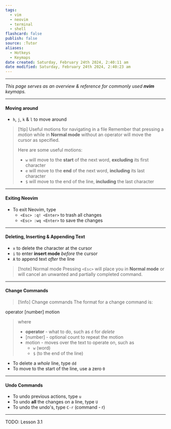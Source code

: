 ```yaml
---
tags:
  - vim
  - neovim
  - terminal
  - shell
flashcard: false
publish: false
source: :Tutor
aliases:
  - Hotkeys
  - Keymaps
date created: Saturday, February 24th 2024, 2:40:11 am
date modified: Saturday, February 24th 2024, 2:40:23 am
---
```

***

*This page serves as an overview & reference for commonly used **nvim** keymaps.*

***
#### Moving around

- `h`, `j`, `k` & `l` to move around

> [!tip] Useful motions for navigating in a file 
> Remember that pressing a *motion* while in **Normal mode** without an operator will move the cursor as specified.
> 
> Here are some useful motions:
> - `w` will move to the **start** of the next word, **excluding** its first character
> - `e` will move to the **end** of the next word, **including** its last character
> - `$` will move to the end of the line, **including** the last character

***
#### Exiting Neovim

- To exit Neovim, type
	- `<Esc> :q! <Enter>` to trash all changes
	- `<Esc> :wq <Enter>` to save the changes

***
#### Deleting, Inserting & Appending Text

- `x` to delete the character at the cursor
- `i` to enter **insert mode** *before* the cursor
- `A` to append text *after* the line

> [!note] Normal mode 
> Pressing `<Esc>` will place you in **Normal mode** or will cancel an unwanted and partially completed command.

***
#### Change Commands

> [!info] Change commands 
>The format for a change command is:
>
operator   [number] motion
> 
> where
> 
> - **operator** - what to do, such as `d` for *delete*
> - [number] - optional count to repeat the motion
> - motion - moves over the text to operate on, such as
> 	- `w` (word)
> 	- `$` (to the end of the line)

- To delete a *whole* line, type `dd`
- To move to the start of the line, use a zero `0`

***
#### Undo Commands

- To undo previous actions, type `u`
- To undo **all** the changes on a line, type `U`
- To undo the undo's, type `C-r` (command - r)

***

TODO: Lesson 3.1